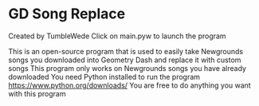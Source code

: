 # GD Song Replace

Created by TumbleWede
Click on main.pyw to launch the program

This is an open-source program that is used to easily take Newgrounds songs you downloaded into Geometry Dash and replace it with custom songs
This program only works on Newgrounds songs you have already downloaded
You need Python installed to run the program https://www.python.org/downloads/
You are free to do anything you want with this program
